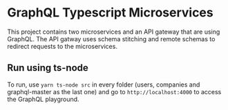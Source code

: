 # GraphQL Typescript Microservices

This project contains two microservices and an API gateway that are using GraphQL. The API gatway uses schema stitching and remote schemas to redirect requests to the microservices. 

## Run using ts-node

To run, use `yarn ts-node src` in every folder (users, companies and graphql-master as the last one) and go to `http://localhost:4000` to access the GraphQL playground. 